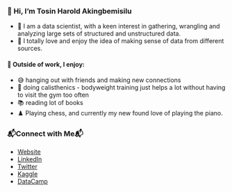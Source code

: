 ### 👋 Hi, I’m Tosin Harold Akingbemisilu

- 👀 I am a data scientist, with a keen interest in gathering, wrangling and analyzing large sets of structured and unstructured data.
- 💞️ I totally love and enjoy the idea of making sense of data from different sources.

#### 🌱 Outside of work, I enjoy:
- 😅 hanging out with friends and making new connections
- 🤸 doing calisthenics - bodyweight training just helps a lot without having to visit the gym too often
- 📚 reading lot of books
- ♟️ Playing chess, and currently my new found love of playing the piano.

### 📬Connect with Me📬
- [Website](https://www.tosinharold.com)
- [LinkedIn](https://www.linkedin.com/in/tosin-akingbemisilu)
- [Twitter](https://www.twitter.com/tosmartak)
- [Kaggle](https://www.kaggle.com/tosinhakingbemisilu)
- [DataCamp](https://www.datacamp.com/profile/tosmartak)

<!---
tosmartak/tosmartak is a ✨ special ✨ repository because its `README.md` (this file) appears on your GitHub profile.
You can click the Preview link to take a look at your changes.
--->
